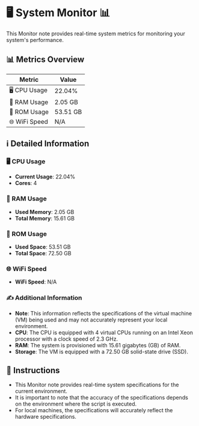 
# 🖥️ System Monitor 📊

This Monitor note provides real-time system metrics for monitoring your system's performance.

## 📊 Metrics Overview

| Metric                    | Value             |
| ------------------------- | ----------------- |
| 🖥️ CPU Usage              | 22.04%       |
| 💾 RAM Usage              | 2.05 GB       |
| 💽 ROM Usage              | 53.51 GB       |
| 🌐 WiFi Speed             | N/A      |

## ℹ️ Detailed Information

### 🖥️ CPU Usage

- **Current Usage**: 22.04%
- **Cores**: 4

### 💾 RAM Usage

- **Used Memory**: 2.05 GB
- **Total Memory**: 15.61 GB

### 💽 ROM Usage

- **Used Space**: 53.51 GB
- **Total Space**: 72.50 GB

### 🌐 WiFi Speed

- **WiFi Speed**: N/A


### ✍️ Additional Information

- **Note**: This information reflects the specifications of the virtual machine (VM) being used and may not accurately represent your local environment.
- **CPU**: The CPU is equipped with  4 virtual CPUs running on an Intel Xeon processor with a clock speed of 2.3 GHz.
- **RAM**: The system is provisioned with 15.61 gigabytes (GB) of RAM.
- **Storage**: The VM is equipped with a 72.50 GB solid-state drive (SSD).

## 📝 Instructions

- This Monitor note provides real-time system specifications for the current environment.
- It is important to note that the accuracy of the specifications depends on the environment where the script is executed.
- For local machines, the specifications will accurately reflect the hardware specifications.
